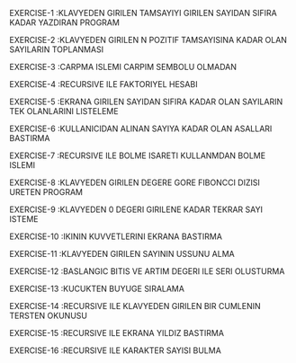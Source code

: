 EXERCISE-1   :KLAVYEDEN GIRILEN TAMSAYIYI GIRILEN SAYIDAN SIFIRA KADAR YAZDIRAN PROGRAM

EXERCISE-2   :KLAVYEDEN GIRILEN N POZITIF TAMSAYISINA KADAR OLAN SAYILARIN TOPLANMASI

EXERCISE-3   :CARPMA ISLEMI CARPIM SEMBOLU OLMADAN

EXERCISE-4   :RECURSIVE ILE FAKTORIYEL HESABI

EXERCISE-5   :EKRANA GIRILEN SAYIDAN SIFIRA KADAR OLAN SAYILARIN TEK OLANLARINI LISTELEME

EXERCISE-6   :KULLANICIDAN ALINAN SAYIYA KADAR OLAN ASALLARI BASTIRMA

EXERCISE-7   :RECURSIVE ILE BOLME ISARETI KULLANMDAN BOLME ISLEMI

EXERCISE-8   :KLAVYEDEN GIRILEN DEGERE GORE FIBONCCI DIZISI URETEN PROGRAM

EXERCISE-9   :KLAVYEDEN 0 DEGERI GIRILENE KADAR TEKRAR SAYI ISTEME

EXERCISE-10  :IKININ KUVVETLERINI EKRANA BASTIRMA

EXERCISE-11  :KLAVYEDEN GIRILEN SAYININ USSUNU ALMA

EXERCISE-12  :BASLANGIC BITIS VE ARTIM DEGERI ILE SERI OLUSTURMA

EXERCISE-13  :KUCUKTEN BUYUGE SIRALAMA 

EXERCISE-14  :RECURSIVE ILE KLAVYEDEN GIRILEN BIR CUMLENIN TERSTEN OKUNUSU

EXERCISE-15  :RECURSIVE ILE EKRANA YILDIZ BASTIRMA

EXERCISE-16  :RECURSIVE ILE KARAKTER SAYISI BULMA
